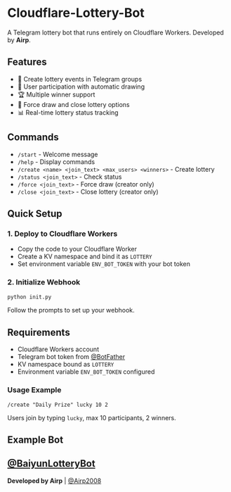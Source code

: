 # Cloudflare-Lottery-Bot

A Telegram lottery bot that runs entirely on Cloudflare Workers. Developed by **Airp**.

## Features

- 🎲 Create lottery events in Telegram groups
- 👥 User participation with automatic drawing
- 🏆 Multiple winner support
- 🔧 Force draw and close lottery options
- 📊 Real-time lottery status tracking

## Commands

- `/start` - Welcome message
- `/help` - Display commands
- `/create <name> <join_text> <max_users> <winners>` - Create lottery
- `/status <join_text>` - Check status
- `/force <join_text>` - Force draw (creator only)
- `/close <join_text>` - Close lottery (creator only)

## Quick Setup

### 1. Deploy to Cloudflare Workers
- Copy the code to your Cloudflare Worker
- Create a KV namespace and bind it as `LOTTERY`
- Set environment variable `ENV_BOT_TOKEN` with your bot token

### 2. Initialize Webhook
```bash
python init.py
```
Follow the prompts to set up your webhook.

## Requirements

- Cloudflare Workers account
- Telegram bot token from [@BotFather](https://t.me/BotFather)
- KV namespace bound as `LOTTERY`
- Environment variable `ENV_BOT_TOKEN` configured

### Usage Example

```
/create "Daily Prize" lucky 10 2
```
Users join by typing `lucky`, max 10 participants, 2 winners.

## Example Bot
[@BaiyunLotteryBot](https://t.me/BaiyunLotteryBot)
---

**Developed by Airp** | [@Airp2008](https://t.me/Airp2008)
